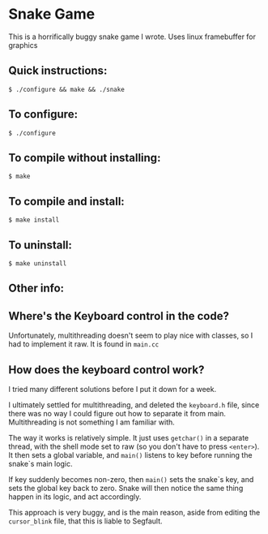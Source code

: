 # Snake Game

This is a horrifically buggy snake game I wrote. Uses linux framebuffer for graphics

Quick instructions:
-
    $ ./configure && make && ./snake


To configure:
-
    $ ./configure

To compile without installing:
-
    $ make

To compile and install:
-
    $ make install

To uninstall:
-
    $ make uninstall

Other info:
-
Where's the Keyboard control in the code?
-
Unfortunately, multithreading doesn't seem to play nice with classes, so I had to implement it raw. It is found in `main.cc`

How does the keyboard control work?
-
I tried many different solutions before I put it down for a week.

I ultimately settled for multithreading, and deleted the `keyboard.h` file, since there was no way I could figure out how to separate it from main. Multithreading is not something I am familiar with.

The way it works is relatively simple. It just uses `getchar()` in a separate thread, with the shell mode set to raw (so you don't have to press `<enter>`). It then sets a global variable, and `main()` listens to key before running the snake`s main logic. 

If key suddenly becomes non-zero, then `main()` sets the snake`s key, and sets the global key back to zero. Snake will then notice the same thing happen in its logic, and act accordingly.

This approach is very buggy, and is the main reason, aside from editing the `cursor_blink` file, that this is liable to Segfault.
